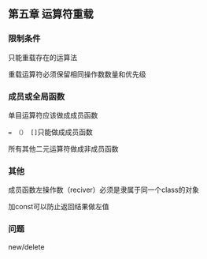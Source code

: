## 第五章 运算符重载

### 限制条件

只能重载存在的运算法

重载运算符必须保留相同操作数数量和优先级

### 成员或全局函数

单目运算符应该做成成员函数

`= （） []`只能做成成员函数

所有其他二元运算符做成非成员函数

### 其他

成员函数左操作数（reciver）必须是隶属于同一个class的对象

加const可以防止返回结果做左值

### 问题

new/delete
